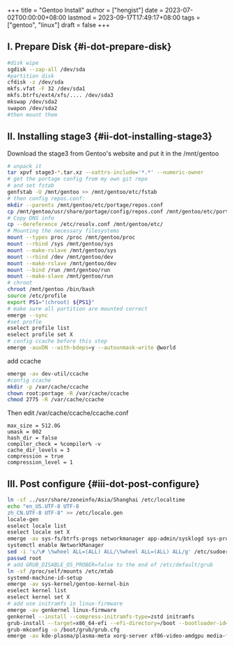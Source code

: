 +++
title = "Gentoo Install"
author = ["hengist"]
date = 2023-07-02T00:00:00+08:00
lastmod = 2023-09-17T17:49:17+08:00
tags = ["gentoo", "linux"]
draft = false
+++

## I. Prepare Disk {#i-dot-prepare-disk}

```bash
#disk wipe
sgdisk --zap-all /dev/sda
#partition disk
cfdisk -z /dev/sda
mkfs.vfat -F 32 /dev/sda1
mkfs.btrfs/ext4/xfs/.... /dev/sda3
mkswap /dev/sda2
swapon /dev/sda2
#then mount them
```


## II. Installing stage3 {#ii-dot-installing-stage3}

Download the stage3 from Gentoo's website and put it in the /mnt/gentoo

```bash
# unpack it
tar xpvf stage3-*.tar.xz --xattrs-include='*.*' --numeric-owner
# get the portage config from my own git repo
# and set fstab
genfstab -U /mnt/gentoo >> /mnt/gentoo/etc/fstab
# then config repos.conf:
mkdir --parents /mnt/gentoo/etc/portage/repos.conf
cp /mnt/gentoo/usr/share/portage/config/repos.conf /mnt/gentoo/etc/portage/repos.conf/gentoo.conf
# Copy DNS info
cp --dereference /etc/resolv.conf /mnt/gentoo/etc/
# Mounting the necessary filesystems
mount --types proc /proc /mnt/gentoo/proc
mount --rbind /sys /mnt/gentoo/sys
mount --make-rslave /mnt/gentoo/sys
mount --rbind /dev /mnt/gentoo/dev
mount --make-rslave /mnt/gentoo/dev
mount --bind /run /mnt/gentoo/run
mount --make-slave /mnt/gentoo/run
# chroot
chroot /mnt/gentoo /bin/bash
source /etc/profile
export PS1="(chroot) ${PS1}"
# make sure all partition are mounted correct
emerge --sync
#set profle
eselect profile list
eselect profile set X
# config ccache before this step
emerge -auvDN --with-bdeps=y --autounmask-write @world
```

add ccache

```bash
emerge -av dev-util/ccache
#config ccache
mkdir -p /var/cache/ccache
chown root:portage -R /var/cache/ccache
chmod 2775 -R /var/cache/ccache
```

Then edit /var/cache/ccache/ccache.conf

```text
max_size = 512.0G
umask = 002
hash_dir = false
compiler_check = %compiler% -v
cache_dir_levels = 3
compression = true
compression_level = 1
```


## III. Post configure {#iii-dot-post-configure}

```bash
ln -sf ../usr/share/zoneinfo/Asia/Shanghai /etc/localtime
echo "en_US.UTF-8 UTF-8
zh_CN.UTF-8 UTF-8" >> /etc/locale.gen
locale-gen
eselect locale list
eselect locale set X
emerge -av sys-fs/btrfs-progs networkmanager app-admin/sysklogd sys-process/cronie sudo grub dev-vcs/git
systemctl enable NetworkManager
sed -i 's/\# \%wheel ALL=(ALL) ALL/\%wheel ALL=(ALL) ALL/g' /etc/sudoers
passwd root
# add GRUB_DISABLE_OS_PROBER=false to the end of /etc/default/grub
ln -sf /proc/self/mounts /etc/mtab
systemd-machine-id-setup
emerge -av sys-kernel/gentoo-kernel-bin
eselect kernel list
eselect kernel set X
# add use initramfs in linux-firmware
emerge -av genkernel linux-firmware
genkernel --install --compress-initramfs-type=zstd initramfs
grub-install --target=x86_64-efi --efi-directory=/boot --bootloader-id=Gentoo
grub-mkconfig -o /boot/grub/grub.cfg
emerge -av kde-plasma/plasma-meta xorg-server xf86-video-amdgpu media-fonts/noto
```
